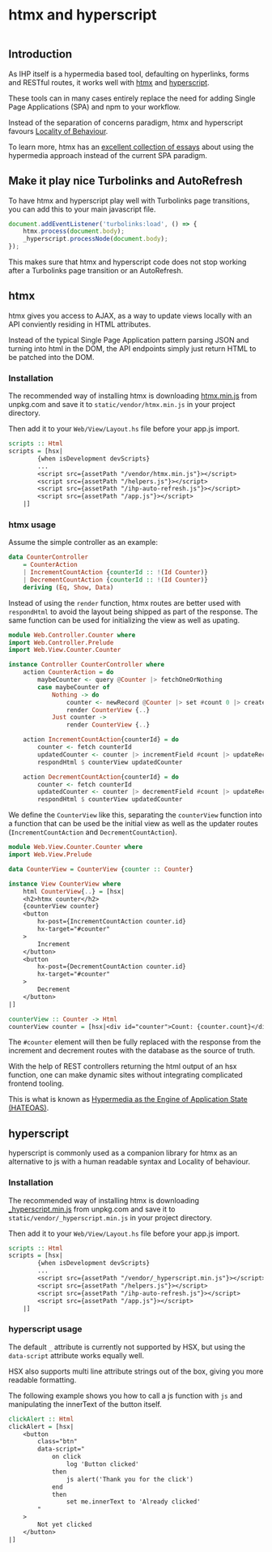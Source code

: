 # htmx and hyperscript

```toc

```

## Introduction

As IHP itself is a hypermedia based tool, defaulting on hyperlinks, forms and RESTful routes, it works well with [htmx](https://htmx.org/) and [hyperscript](https://hyperscript.org/).

These tools can in many cases entirely replace the need for adding Single Page Applications (SPA) and npm to your workflow.

Instead of the separation of concerns paradigm, htmx and hyperscript favours [Locality of Behaviour](https://htmx.org/essays/locality-of-behaviour/).

To learn more, htmx has an [excellent collection of essays](https://htmx.org/essays/) about using the hypermedia approach instead of the current SPA paradigm.

## Make it play nice Turbolinks and AutoRefresh

To have htmx and hyperscript play well with Turbolinks page transitions, you can add this to your main javascript file.

```javascript
document.addEventListener('turbolinks:load', () => {
    htmx.process(document.body);
    _hyperscript.processNode(document.body);
});
```

This makes sure that htmx and hyperscript code does not stop working after a Turbolinks page transition or an AutoRefresh.

## htmx

htmx gives you access to AJAX, as a way to update views locally with an API conviently residing in HTML attributes.

Instead of the typical Single Page Application pattern parsing JSON and turning into html in the DOM, the API endpoints simply just return HTML to be patched into the DOM.

### Installation

The recommended way of installing htmx is downloading [htmx.min.js](https://unpkg.com/htmx.org/dist/htmx.min.js) from unpkg.com and save it to `static/vendor/htmx.min.js` in your project directory.

Then add it to your `Web/View/Layout.hs` file before your app.js import.

```haskell
scripts :: Html
scripts = [hsx|
        {when isDevelopment devScripts}
        ...
        <script src={assetPath "/vendor/htmx.min.js"}></script>
        <script src={assetPath "/helpers.js"}></script>
        <script src={assetPath "/ihp-auto-refresh.js"}></script>
        <script src={assetPath "/app.js"}></script>
    |]
```

### htmx usage

Assume the simple controller as an example:

```haskell
data CounterController
    = CounterAction
    | IncrementCountAction {counterId :: !(Id Counter)}
    | DecrementCountAction {counterId :: !(Id Counter)}
    deriving (Eq, Show, Data)
```

Instead of using the `render` function, htmx routes are better used with `respondHtml` to avoid the layout being shipped as part of the response. The same function can be used for initializing the view as well as upating.

```haskell
module Web.Controller.Counter where
import Web.Controller.Prelude
import Web.View.Counter.Counter

instance Controller CounterController where
    action CounterAction = do
        maybeCounter <- query @Counter |> fetchOneOrNothing
        case maybeCounter of
            Nothing -> do
                counter <- newRecord @Counter |> set #count 0 |> createRecord
                render CounterView {..}
            Just counter ->
                render CounterView {..}

    action IncrementCountAction{counterId} = do
        counter <- fetch counterId
        updatedCounter <- counter |> incrementField #count |> updateRecord
        respondHtml $ counterView updatedCounter

    action DecrementCountAction{counterId} = do
        counter <- fetch counterId
        updatedCounter <- counter |> decrementField #count |> updateRecord
        respondHtml $ counterView updatedCounter
```

We define the `CounterView` like this, separating the `counterView` function into a function that can be used be the initial view as well as the updater routes (`IncrementCountAction` and `DecrementCountAction`).

```haskell
module Web.View.Counter.Counter where
import Web.View.Prelude

data CounterView = CounterView {counter :: Counter}

instance View CounterView where
    html CounterView{..} = [hsx|
    <h2>htmx counter</h2>
    {counterView counter}
    <button
        hx-post={IncrementCountAction counter.id}
        hx-target="#counter"
    >
        Increment
    </button>
    <button
        hx-post={DecrementCountAction counter.id}
        hx-target="#counter"
    >
        Decrement
    </button>
|]

counterView :: Counter -> Html
counterView counter = [hsx|<div id="counter">Count: {counter.count}</div>|]
```

The `#counter` element will then be fully replaced with the response from the increment and decrement routes with the database as the source of truth.

With the help of REST controllers returning the html output of an hsx function, one can make dynamic sites without integrating complicated frontend tooling.

This is what is known as [Hypermedia as the Engine of Application State (HATEOAS)](https://htmx.org/essays/hateoas/).

## hyperscript

hyperscript is commonly used as a companion library for htmx as an alternative to js with a human readable syntax and Locality of behaviour.

### Installation

The recommended way of installing htmx is downloading [\_hyperscript.min.js](https://unpkg.com/hyperscript.org/dist/_hyperscript.min.js) from unpkg.com and save it to `static/vendor/_hyperscript.min.js` in your project directory.

Then add it to your `Web/View/Layout.hs` file before your app.js import.

```haskell
scripts :: Html
scripts = [hsx|
        {when isDevelopment devScripts}
        ...
        <script src={assetPath "/vendor/_hyperscript.min.js"}></script>
        <script src={assetPath "/helpers.js"}></script>
        <script src={assetPath "/ihp-auto-refresh.js"}></script>
        <script src={assetPath "/app.js"}></script>
    |]
```

### hyperscript usage

The default `_` attribute is currently not supported by HSX, but using the `data-script` attribute works equally well.

HSX also supports multi line attribute strings out of the box, giving you more readable formatting.

The following example shows you how to call a js function with `js` and manipulating the innerText of the button itself.

```haskell
clickAlert :: Html
clickAlert = [hsx|
    <button
        class="btn"
        data-script="
            on click
                log 'Button clicked'
            then
                js alert('Thank you for the click')
            end
            then
                set me.innerText to 'Already clicked'
        "
    >
        Not yet clicked
    </button>
|]
```
